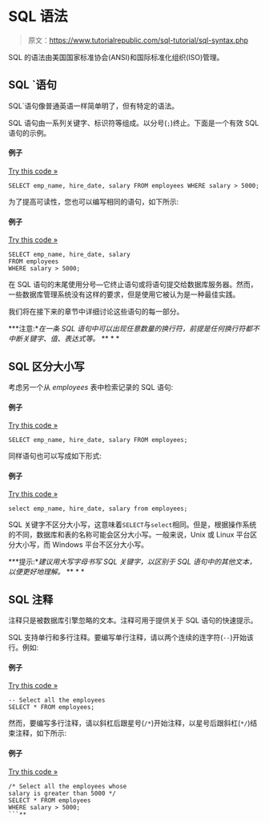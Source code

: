 # SQL 语法

> 原文：<https://www.tutorialrepublic.com/sql-tutorial/sql-syntax.php>

SQL 的语法由美国国家标准协会(ANSI)和国际标准化组织(ISO)管理。

## SQL `语句

SQL`语句像普通英语一样简单明了，但有特定的语法。

SQL 语句由一系列关键字、标识符等组成。以分号(`;`)终止。下面是一个有效 SQL 语句的示例。

#### 例子

[Try this code »](../codelab.php?topic=sql&file=single-line-syntax "Try this code using online Editor")

```
SELECT emp_name, hire_date, salary FROM employees WHERE salary > 5000;
```

为了提高可读性，您也可以编写相同的语句，如下所示:

#### 例子

[Try this code »](../codelab.php?topic=sql&file=line-breaks-inside-sql-query "Try this code using online Editor")

```
SELECT emp_name, hire_date, salary 
FROM employees 
WHERE salary > 5000;
```

在 SQL 语句的末尾使用分号—它终止语句或将语句提交给数据库服务器。然而，一些数据库管理系统没有这样的要求，但是使用它被认为是一种最佳实践。

我们将在接下来的章节中详细讨论这些语句的每一部分。

 ***注意:**在一条 SQL 语句中可以出现任意数量的换行符，前提是任何换行符都不中断关键字、值、表达式等。*  ** * *

## SQL 区分大小写

考虑另一个从 *employees* 表中检索记录的 SQL 语句:

#### 例子

[Try this code »](../codelab.php?topic=sql&file=uppercase-syntax "Try this code using online Editor")

```
SELECT emp_name, hire_date, salary FROM employees;
```

同样语句也可以写成如下形式:

#### 例子

[Try this code »](../codelab.php?topic=sql&file=lowercase-syntax "Try this code using online Editor")

```
select emp_name, hire_date, salary from employees;
```

SQL 关键字不区分大小写，这意味着`SELECT`与`select`相同。但是，根据操作系统的不同，数据库和表的名称可能会区分大小写。一般来说，Unix 或 Linux 平台区分大小写，而 Windows 平台不区分大小写。

 ***提示:**建议用大写字母书写 SQL 关键字，以区别于 SQL 语句中的其他文本，以便更好地理解。*  ** * *

## SQL 注释

注释只是被数据库引擎忽略的文本。注释可用于提供关于 SQL 语句的快速提示。

SQL 支持单行和多行注释。要编写单行注释，请以两个连续的连字符(`--`)开始该行。例如:

#### 例子

[Try this code »](../codelab.php?topic=sql&file=single-line-comment "Try this code using online Editor")

```
-- Select all the employees
SELECT * FROM employees;
```

然而，要编写多行注释，请以斜杠后跟星号(`/*`)开始注释，以星号后跟斜杠(`*/`)结束注释，如下所示:

#### 例子

[Try this code »](../codelab.php?topic=sql&file=multiple-line-comment "Try this code using online Editor")

```
/* Select all the employees whose 
salary is greater than 5000 */
SELECT * FROM employees
WHERE salary > 5000;
```**